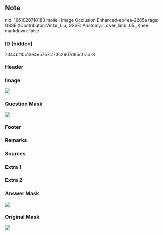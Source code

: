 ## Note
nid: 1661020710183
model: Image Occlusion Enhanced-eb4ea-2285a
tags: GSSE::!Contributor::Victor_Liu, GSSE::Anatomy::Lower_limb::05._Knee
markdown: false

### ID (hidden)
7344bf10c13e4e57b7c123c2607d95cf-ao-8

### Header


### Image
<img src="tmpj08gp2ko.png">

### Question Mask
<img src="7344bf10c13e4e57b7c123c2607d95cf-ao-8-Q.svg">

### Footer


### Remarks


### Sources


### Extra 1


### Extra 2


### Answer Mask
<img src="7344bf10c13e4e57b7c123c2607d95cf-ao-8-A.svg">

### Original Mask
<img src="7344bf10c13e4e57b7c123c2607d95cf-ao-O.svg">
